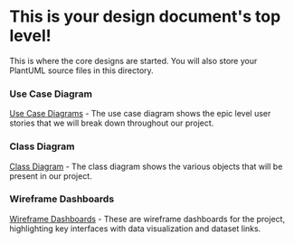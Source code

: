 # This is your design document's top level!

This is where the core designs are started.
You will also store your PlantUML source files in this directory.

### Use Case Diagram

[Use Case Diagrams](USECASES.md) - The use case diagram shows the epic level user stories that we will break down throughout our project.

### Class Diagram

[Class Diagram](CLASSES.md) - The class diagram shows the various objects that will be present in our project. 


### Wireframe Dashboards

[Wireframe Dashboards](WIREFRAMES.md) - These are wireframe dashboards for the project, highlighting key interfaces with data visualization and dataset links.
